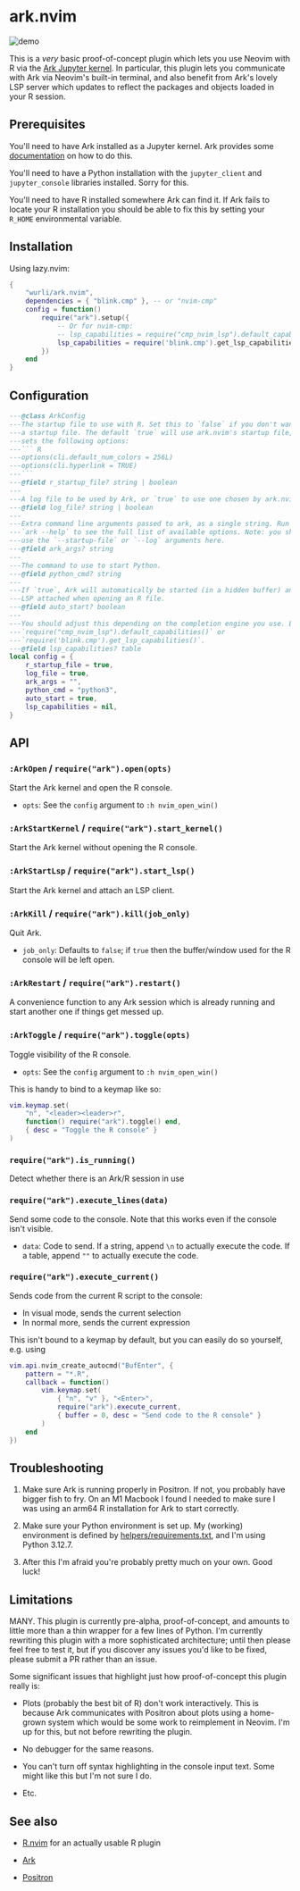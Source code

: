 # ark.nvim

![demo](https://github.com/user-attachments/assets/f78dc9f9-da78-40eb-aad8-e63d1cccb9f5)

This is a _very_ basic proof-of-concept plugin which lets you use Neovim with R
via the [Ark Jupyter kernel](https://github.com/posit-dev/ark). In particular,
this plugin lets you communicate with Ark via Neovim's built-in terminal, and
also benefit from Ark's lovely LSP server which updates to reflect the packages
and objects loaded in your R session.

## Prerequisites

You'll need to have Ark installed as a Jupyter kernel. Ark provides some
[documentation](https://github.com/posit-dev/ark) on how to do this.

You'll need to have a Python installation with the `jupyter_client` and
`jupyter_console` libraries installed. Sorry for this.

You'll need to have R installed somewhere Ark can find it. If Ark fails to
locate your R installation you should be able to fix this by setting your
`R_HOME` environmental variable.

## Installation

Using lazy.nvim:
``` lua
{
    "wurli/ark.nvim",
    dependencies = { "blink.cmp" }, -- or "nvim-cmp"
    config = function()
        require("ark").setup({
            -- Or for nvim-cmp:
            -- lsp_capabilities = require("cmp_nvim_lsp").default_capabilities()
            lsp_capabilities = require('blink.cmp').get_lsp_capabilities(),
        })
    end
}
```

## Configuration

```` lua
---@class ArkConfig
---The startup file to use with R. Set this to `false` if you don't want to use
---a startup file. The default `true` will use ark.nvim's startup file, which
---sets the following options:
---``` R
---options(cli.default_num_colors = 256L)
---options(cli.hyperlink = TRUE)
---```
---@field r_startup_file? string | boolean
---
---A log file to be used by Ark, or `true` to use one chosen by ark.nvim.
---@field log_file? string | boolean
---
---Extra command line arguments passed to ark, as a single string. Run
---`ark --help` to see the full list of available options. Note: you shouldn't
---use the `--startup-file` or `--log` arguments here.
---@field ark_args? string
---
---The command to use to start Python.
---@field python_cmd? string
---
---If `true`, Ark will automatically be started (in a hidden buffer) and the
---LSP attached when opening an R file.
---@field auto_start? boolean
---
---You should adjust this depending on the completion engine you use. E.g.
---`require("cmp_nvim_lsp").default_capabilities()` or
---`require('blink.cmp').get_lsp_capabilities()`.
---@field lsp_capabilities? table
local config = {
    r_startup_file = true,
    log_file = true,
    ark_args = "",
    python_cmd = "python3",
    auto_start = true,
    lsp_capabilities = nil,
}
````

## API

### `:ArkOpen` / `require("ark").open(opts)`
Start the Ark kernel and open the R console.

*   `opts`: See the `config` argument to `:h nvim_open_win()`

### `:ArkStartKernel` / `require("ark").start_kernel()`
Start the Ark kernel without opening the R console.

### `:ArkStartLsp` / `require("ark").start_lsp()`
Start the Ark kernel and attach an LSP client.

### `:ArkKill` / `require("ark").kill(job_only)`

Quit Ark.
*   `job_only`: Defaults to `false`; if `true` then the
    buffer/window used for the R console will be left open.

### `:ArkRestart` / `require("ark").restart()`

A convenience function to any Ark session which is already running
and start another one if things get messed up.

### `:ArkToggle` / `require("ark").toggle(opts)`

Toggle visibility of the R console.

*   `opts`: See the `config` argument to `:h nvim_open_win()`

This is handy to bind to a keymap like so:

``` lua
vim.keymap.set(
    "n", "<leader><leader>r",
    function() require("ark").toggle() end,
    { desc = "Toggle the R console" }
)
```

### `require("ark").is_running()`

Detect whether there is an Ark/R session in use

### `require("ark").execute_lines(data)`

Send some code to the console. Note that this works even if the
console isn't visible.
*   `data`: Code to send. If a string, append `\n` to actually
    execute the code. If a table, append `""` to actually
    execute the code.

### `require("ark").execute_current()`

Sends code from the current R script to the console:

* In visual mode, sends the current selection
* In normal more, sends the current expression

This isn't bound to a keymap by default, but you can easily do so
yourself, e.g. using

``` lua
vim.api.nvim_create_autocmd("BufEnter", {
    pattern = "*.R",
    callback = function()
        vim.keymap.set(
            { "n", "v" }, "<Enter>",
            require("ark").execute_current,
            { buffer = 0, desc = "Send code to the R console" }
        )
    end
})
```

## Troubleshooting

1.  Make sure Ark is running properly in Positron. If not, you probably have
    bigger fish to fry. On an M1 Macbook I found I needed to make sure I was
    using an arm64 R installation for Ark to start correctly.

2.  Make sure your Python environment is set up. My (working) environment is
    defined by [helpers/requirements.txt](/helpers/requirements.txt), and I'm
    using Python 3.12.7.

3.  After this I'm afraid you're probably pretty much on your own. Good luck!

## Limitations

MANY. This plugin is currently pre-alpha, proof-of-concept, and amounts to
little more than a thin wrapper for a few lines of Python. I'm currently
rewriting this plugin with a more sophisticated architecture; until then please
feel free to test it, but if you discover any issues you'd like to be fixed,
please submit a PR rather than an issue.

Some significant issues that highlight just how proof-of-concept this plugin
really is:

*   Plots (probably the best bit of R) don't work interactively. This is
    because Ark communicates with Positron about plots using a home-grown
    system which would be some work to reimplement in Neovim. I'm up for this,
    but not before rewriting the plugin.

*   No debugger for the same reasons.

*   You can't turn off syntax highlighting in the console input text. Some might
    like this but I'm not sure I do.

*   Etc.

## See also

*   [R.nvim](https://github.com/R-nvim/R.nvim) for an actually usable R plugin

*   [Ark](https://github.com/posit-dev/ark)

*   [Positron](https://github.com/posit-dev/positron)

